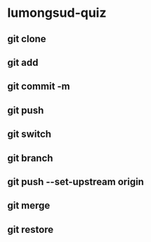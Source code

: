# lumongsud-quiz
## git clone
## git add 
## git commit -m
## git push
## git switch
## git branch
## git push --set-upstream origin 
## git merge
## git restore
